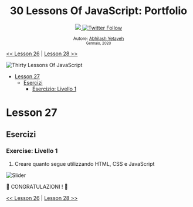 <div align="center">
  <h1> 30 Lessons Of JavaScript: Portfolio</h1>
  <a class="header-badge" target="_blank" href="https://www.linkedin.com/in/Abhilash/">
  <img src="https://img.shields.io/badge/style--5eba00.svg?label=LinkedIn&logo=linkedin&style=social">
  </a>
  <a class="header-badge" target="_blank" href="https://twitter.com/Abhilash">
  <img alt="Twitter Follow" src="https://img.shields.io/twitter/follow/Abhilash?style=social">
  </a>

<sub>Autore:
<a href="https://www.linkedin.com/in/Abhilash/" target="_blank">Abhilash Yetayeh</a><br>
<small> Gennaio, 2020</small>
</sub>

</div>

[<< Lesson 26](../26_Lesson_World_countries_data_visualization_2/26_Lesson_world_countries_data_visualization_2.md) | [Lesson 28 >>](../28_Lesson_Mini_project_leaderboard/28_Lesson_mini_project_leaderboard.md)

![Thirty Lessons Of JavaScript](../../images/banners/Lesson_1_27.png)

- [Lesson 27](#Lesson-27)
  - [Esercizi](#exercises)
    - [Esercizio: Livello 1](#exercise-level-1)

# Lesson 27

## Esercizi

### Exercise: Livello 1

1. Creare quanto segue utilizzando HTML, CSS e JavaScript

![Slider](../../images/projects/dom_mini_project_slider_Lesson_7.1.gif)

🎉 CONGRATULAZIONI ! 🎉

[<< Lesson 26](../26_Lesson_World_countries_data_visualization_2/26_Lesson_world_countries_data_visualization_2.md) | [Lesson 28 >>](../28_Lesson_Mini_project_leaderboard/28_Lesson_mini_project_leaderboard.md)